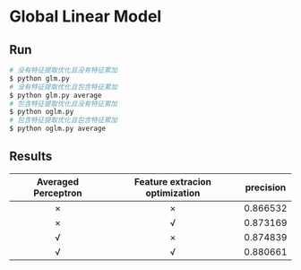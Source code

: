 # Global Linear Model

## Run

```sh
# 没有特征提取优化且没有特征累加
$ python glm.py
# 没有特征提取优化且包含特征累加
$ python glm.py average
# 包含特征提取优化且没有特征累加
$ python oglm.py
# 包含特征提取优化且包含特征累加
$ python oglm.py average
```

## Results

| Averaged Perceptron | Feature extracion optimization | precision |
| :-----------------: | :----------------------------: | :-------: |
|          ×          |               ×                | 0.866532  |
|          ×          |               √                | 0.873169  |
|          √          |               ×                | 0.874839  |
|          √          |               √                | 0.880661  |